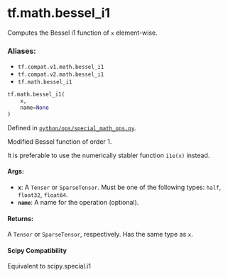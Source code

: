 <div itemscope itemtype="http://developers.google.com/ReferenceObject">
<meta itemprop="name" content="tf.math.bessel_i1" />
<meta itemprop="path" content="Stable" />
</div>

# tf.math.bessel_i1

Computes the Bessel i1 function of `x` element-wise.

### Aliases:

* `tf.compat.v1.math.bessel_i1`
* `tf.compat.v2.math.bessel_i1`
* `tf.math.bessel_i1`

``` python
tf.math.bessel_i1(
    x,
    name=None
)
```



Defined in [`python/ops/special_math_ops.py`](/code/stable/tensorflow/python/ops/special_math_ops.py).

<!-- Placeholder for "Used in" -->

Modified Bessel function of order 1.

It is preferable to use the numerically stabler function `i1e(x)` instead.

#### Args:


* <b>`x`</b>: A `Tensor` or `SparseTensor`. Must be one of the following types: `half`,
  `float32`, `float64`.
* <b>`name`</b>: A name for the operation (optional).


#### Returns:

A `Tensor` or `SparseTensor`, respectively. Has the same type as `x`.




#### Scipy Compatibility
Equivalent to scipy.special.i1

